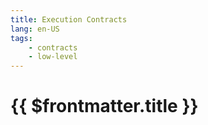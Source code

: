 ```yaml
---
title: Execution Contracts
lang: en-US
tags:
    - contracts
    - low-level
---
```


# {{ $frontmatter.title }}

<TagInfo tag="low-level" />